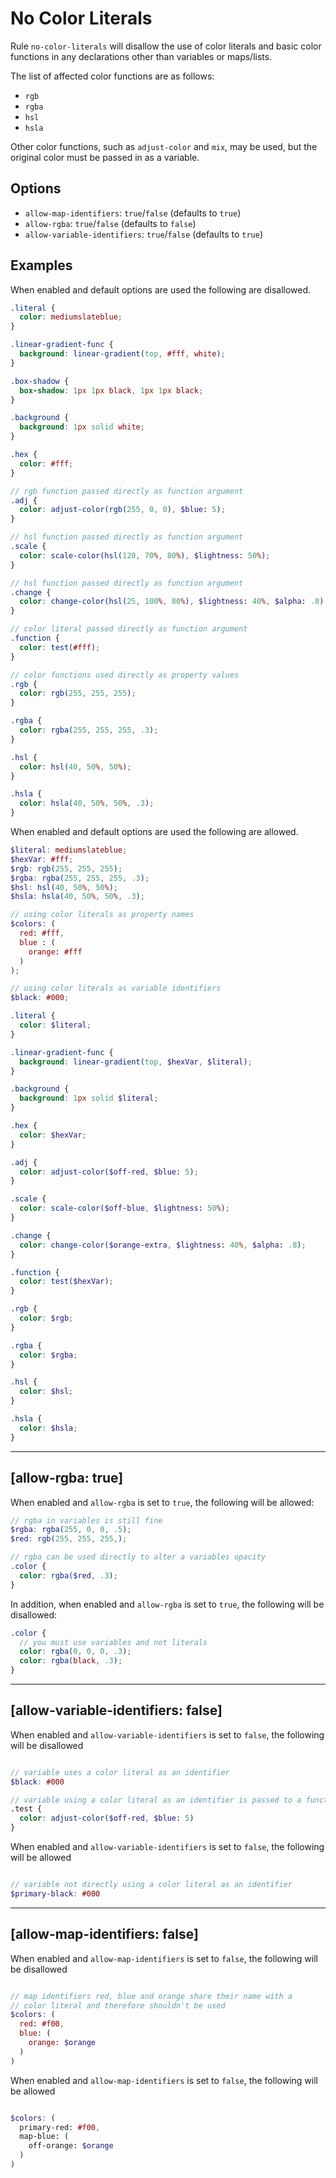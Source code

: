 # No Color Literals

Rule `no-color-literals` will disallow the use of color literals and basic color functions in any declarations other than variables or maps/lists.

The list of affected color functions are as follows:
* `rgb`
* `rgba`
* `hsl`
* `hsla`

Other color functions, such as `adjust-color` and `mix`, may be used, but the original color must be passed in as a variable.

## Options

* `allow-map-identifiers`: `true`/`false` (defaults to `true`)
* `allow-rgba`: `true`/`false` (defaults to `false`)
* `allow-variable-identifiers`: `true`/`false` (defaults to `true`)

## Examples

When enabled and default options are used the following are disallowed.

```scss
.literal {
  color: mediumslateblue;
}

.linear-gradient-func {
  background: linear-gradient(top, #fff, white);
}

.box-shadow {
  box-shadow: 1px 1px black, 1px 1px black;
}

.background {
  background: 1px solid white;
}

.hex {
  color: #fff;
}

// rgb function passed directly as function argument
.adj {
  color: adjust-color(rgb(255, 0, 0), $blue: 5);
}

// hsl function passed directly as function argument
.scale {
  color: scale-color(hsl(120, 70%, 80%), $lightness: 50%);
}

// hsl function passed directly as function argument
.change {
  color: change-color(hsl(25, 100%, 80%), $lightness: 40%, $alpha: .8);
}

// color literal passed directly as function argument
.function {
  color: test(#fff);
}

// color functions used directly as property values
.rgb {
  color: rgb(255, 255, 255);
}

.rgba {
  color: rgba(255, 255, 255, .3);
}

.hsl {
  color: hsl(40, 50%, 50%);
}

.hsla {
  color: hsla(40, 50%, 50%, .3);
}

```

When enabled and default options are used the following are allowed.

```scss
$literal: mediumslateblue;
$hexVar: #fff;
$rgb: rgb(255, 255, 255);
$rgba: rgba(255, 255, 255, .3);
$hsl: hsl(40, 50%, 50%);
$hsla: hsla(40, 50%, 50%, .3);

// using color literals as property names
$colors: (
  red: #fff,
  blue : (
    orange: #fff
  )
);

// using color literals as variable identifiers
$black: #000;

.literal {
  color: $literal;
}

.linear-gradient-func {
  background: linear-gradient(top, $hexVar, $literal);
}

.background {
  background: 1px solid $literal;
}

.hex {
  color: $hexVar;
}

.adj {
  color: adjust-color($off-red, $blue: 5);
}

.scale {
  color: scale-color($off-blue, $lightness: 50%);
}

.change {
  color: change-color($orange-extra, $lightness: 40%, $alpha: .8);
}

.function {
  color: test($hexVar);
}

.rgb {
  color: $rgb;
}

.rgba {
  color: $rgba;
}

.hsl {
  color: $hsl;
}

.hsla {
  color: $hsla;
}
```

---

## [allow-rgba: true]

When enabled and `allow-rgba` is set to `true`, the following will be allowed:

```scss
// rgba in variables is still fine
$rgba: rgba(255, 0, 0, .5);
$red: rgb(255, 255, 255,);

// rgba can be used directly to alter a variables opacity
.color {
  color: rgba($red, .3);
}
```

In addition, when enabled and `allow-rgba` is set to `true`, the following will be disallowed:

```scss
.color {
  // you must use variables and not literals
  color: rgba(0, 0, 0, .3);
  color: rgba(black, .3);
}
```

---

## [allow-variable-identifiers: false]

When enabled and `allow-variable-identifiers` is set to `false`, the following will be disallowed

```scss

// variable uses a color literal as an identifier
$black: #000

// variable using a color literal as an identifier is passed to a function
.test {
  color: adjust-color($off-red, $blue: 5)
}

```

When enabled and `allow-variable-identifiers` is set to `false`, the following will be allowed

```scss

// variable not directly using a color literal as an identifier
$primary-black: #000

```

---

## [allow-map-identifiers: false]

When enabled and `allow-map-identifiers` is set to `false`, the following will be disallowed

```scss

// map identifiers red, blue and orange share their name with a
// color literal and therefore shouldn't be used
$colors: (
  red: #f00,
  blue: (
    orange: $orange
  )
)

```

When enabled and `allow-map-identifiers` is set to `false`, the following will be allowed

```scss

$colors: (
  primary-red: #f00,
  map-blue: (
    off-orange: $orange
  )
)

```
